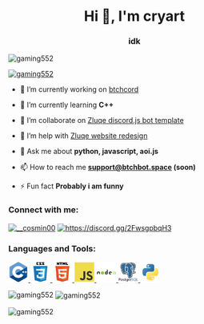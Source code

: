<h1 align="center">Hi 👋, I'm cryart</h1>
<h3 align="center">idk</h3>

<p align="left"> <img src="https://komarev.com/ghpvc/?username=gaming552&label=Profile%20views&color=0e75b6&style=flat" alt="gaming552" /> </p>

<p align="left"> <a href="https://github.com/ryo-ma/github-profile-trophy"><img src="https://github-profile-trophy.vercel.app/?username=gaming552" alt="gaming552" /></a> </p>

- 🔭 I’m currently working on [btchcord](https://github.com/Gaming552/btchcord)

- 🌱 I’m currently learning **C++**

- 👯 I’m collaborate on [Zluqe discord.js bot template](https://github.com/Zluqe/Discord-JavaScript-Bot)

- 🤝 I’m help with [Zluqe website redesign](https://github.com/agent-seed/Zluqe-Website)

- 💬 Ask me about **python, javascript, aoi.js**

- 📫 How to reach me **support@btchbot.space (soon)**

- ⚡ Fun fact **Probably i am funny**

<h3 align="left">Connect with me:</h3>
<p align="left">
<a href="https://instagram.com/__cosmin00" target="blank"><img align="center" src="https://raw.githubusercontent.com/rahuldkjain/github-profile-readme-generator/master/src/images/icons/Social/instagram.svg" alt="__cosmin00" height="30" width="40" /></a>
<a href="https://discord.gg/https://discord.gg/2FwsgpbqH3" target="blank"><img align="center" src="https://raw.githubusercontent.com/rahuldkjain/github-profile-readme-generator/master/src/images/icons/Social/discord.svg" alt="https://discord.gg/2FwsgpbqH3" height="30" width="40" /></a>
</p>

<h3 align="left">Languages and Tools:</h3>
<p align="left"> <a href="https://www.w3schools.com/cpp/" target="_blank" rel="noreferrer"> <img src="https://raw.githubusercontent.com/devicons/devicon/master/icons/cplusplus/cplusplus-original.svg" alt="cplusplus" width="40" height="40"/> </a> <a href="https://www.w3schools.com/css/" target="_blank" rel="noreferrer"> <img src="https://raw.githubusercontent.com/devicons/devicon/master/icons/css3/css3-original-wordmark.svg" alt="css3" width="40" height="40"/> </a> <a href="https://www.w3.org/html/" target="_blank" rel="noreferrer"> <img src="https://raw.githubusercontent.com/devicons/devicon/master/icons/html5/html5-original-wordmark.svg" alt="html5" width="40" height="40"/> </a> <a href="https://developer.mozilla.org/en-US/docs/Web/JavaScript" target="_blank" rel="noreferrer"> <img src="https://raw.githubusercontent.com/devicons/devicon/master/icons/javascript/javascript-original.svg" alt="javascript" width="40" height="40"/> </a> <a href="https://nodejs.org" target="_blank" rel="noreferrer"> <img src="https://raw.githubusercontent.com/devicons/devicon/master/icons/nodejs/nodejs-original-wordmark.svg" alt="nodejs" width="40" height="40"/> </a> <a href="https://www.postgresql.org" target="_blank" rel="noreferrer"> <img src="https://raw.githubusercontent.com/devicons/devicon/master/icons/postgresql/postgresql-original-wordmark.svg" alt="postgresql" width="40" height="40"/> </a> <a href="https://www.python.org" target="_blank" rel="noreferrer"> <img src="https://raw.githubusercontent.com/devicons/devicon/master/icons/python/python-original.svg" alt="python" width="40" height="40"/> </a> </p>

<p><img align="left" src="https://github-readme-stats.vercel.app/api/top-langs?username=gaming552&show_icons=true&locale=en&layout=compact" alt="gaming552" /></p>

<p>&nbsp;<img align="center" src="https://github-readme-stats.vercel.app/api?username=gaming552&show_icons=true&locale=en" alt="gaming552" /></p>

<p><img align="center" src="https://github-readme-streak-stats.herokuapp.com/?user=gaming552&" alt="gaming552" /></p>
